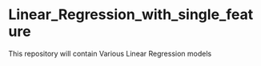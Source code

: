 # Linear_Regression_with_single_feature
This repository will contain Various Linear Regression models
